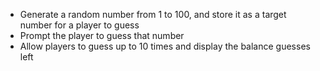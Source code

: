 - Generate a random number from 1 to 100, and store it as a target number for a player to guess
- Prompt the player to guess that number
- Allow players to guess up to 10 times and display the balance guesses left
